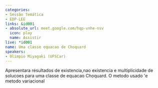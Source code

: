 ```yaml
---
categories:
- Sessão Temática
- EDP-LEE
links: &id001
- absolute_url: meet.google.com/hqp-vnhe-nsv
  icon: play
  name: Assistir
live: *id001
name: Uma classe equacao de Choquard
speakers:
- Olimpio Miyagaki (UFSCar)
---
```


Apresentara resultados de existencia,nao existencia e multiplicidade de solucoes para uma classe de equacao Choquard. O metodo usado 'e metodo variacional